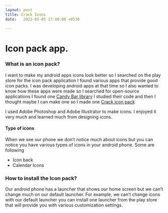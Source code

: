 ```yaml
---
layout: post
title: Crack Icons
date:   2022-05-05 17:00:00 +0530

---
```



# Icon pack app.



### What is an icon pack?


I want to make my android apps icons look better so I searched on the play store for the icon pack application I found various apps that provide good icon packs. I was developing android apps at that time so I also wanted to know how these apps were made so I searched for open-source applications I found one [Candy Bar library](https://github.com/danimahardhika/candybar-library)  I studied their code and then I thought maybe I can make one so I made one [Crack icon pack](https://play.google.com/store/apps/details?id=com.icon.pack.crack&hl=en&gl=US)

I used Adobe Photoshop and Adobe Illustrator to make icons. I enjoyed it very much and learned much from designing icons. 





#### Type of icons

When we see our phone we don’t notice much about icons but you can notice you have various types of icons in your android phone. Some are following


- Icon back
- Calendar Icons





### How to install the Icon pack?

Our android phone has a launcher that shows our home screen but we can’t change much on our default launcher. For example, we can’t change icons with our default launcher you can install one launcher from the play store that will provide you with various customization settings.

